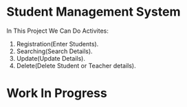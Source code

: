 # Student Management System


<p>In This Project We Can Do Activites:</p>

1. Registration(Enter Students).
2. Searching(Search Details).
3. Update(Update Details).
4. Delete(Delete Student or Teacher details).


# Work In Progress
